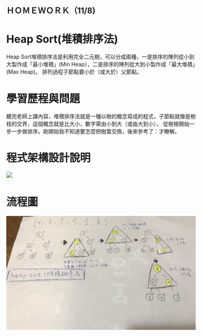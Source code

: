 ## ＨＯＭＥＷＯＲＫ（11/8)

# Heap Sort(堆積排序法)
Heap Sort堆積排序法是利用完全二元樹，可以分成兩種，一是排序的陣列從小到大製作成「最小堆積」(Min Heap），二是排序的陣列從大到小製作成「最大堆積」(Max Heap)。
排列過程子節點要小於（或大於）父節點。


# 學習歷程與問題
聽完老師上課內容，堆積排序法就是一種以樹的概念寫成的程式，子節點就像是樹枝的交界，這個概念就是比大小，數字需由小到大（或由大到小），
從樹根開始一步一步做排序。剛開始我不知道要怎麼把樹葉交換，後來參考了：才瞭解。

# 程式架構設計說明

![](/)

# 流程圖

![](/images/S__89858112.jpg)
